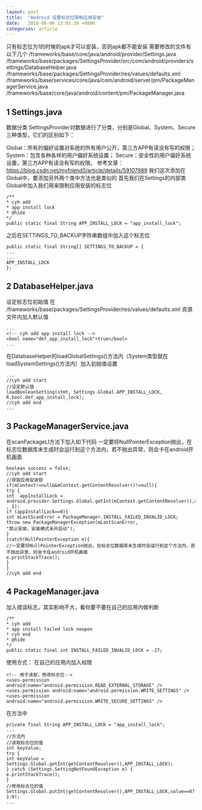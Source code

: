 ```yaml
---
layout: post
title:  "Android 设置标志位限制应用安装"
date:   2018-06-06 12:01:20 +0800
categories: article
---
```

只有标志位为1的时候的apk才可以安装，否则apk都不能安装
需要修改的文件有以下几个
/frameworks/base/core/java/android/provider/Settings.java
/frameworks/base/packages/SettingsProvider/src/com/android/providers/settings/DatabaseHelper.java
/frameworks/base/packages/SettingsProvider/res/values/defaults.xml
/frameworks/base/services/core/java/com/android/server/pm/PackageManagerService.java
/frameworks/base/core/java/android/content/pm/PackageManager.java

## 1 Settings.java
数据分类
SettingsProvider对数据进行了分类，分别是Global、System、Secure三种类型，它们的区别如下：

Global：所有的偏好设置对系统的所有用户公开，第三方APP有读没有写的权限；
System：包含各种各样的用户偏好系统设置；
Secure：安全性的用户偏好系统设置，第三方APP有读没有写的权限。
参考文章：https://blog.csdn.net/myfriend0/article/details/59107989
我们这次添加在Global中，要添加另外两个类中方法也是类似的
首先我们在Settings的内部类Global中加入我们用来限制应用安装的标志位
```  
/**
* cyh add 
* app install lock
* @hide
*/
public static final String APP_INSTALL_LOCK = "app_install_lock";
```
之后在SETTINGS_TO_BACKUP字符串数组中加入这个标志位
```
public static final String[] SETTINGS_TO_BACKUP = {
...
...
APP_INSTALL_LOCK
};

```
## 2 DatabaseHelper.java
设定标志位初始值
在
/frameworks/base/packages/SettingsProvider/res/values/defaults.xml
资源文件内加入默认值
```
...
<!-- cyh add app install lock -->
<bool name="def_app_install_lock">true</bool>
...
```
在DatabaseHelper的loadGlobalSettings()方法内（System类型就在loadSystemSettings()方法内）加入初始值设置
```
...
//cyh add start
//设定默认值
loadBooleanSetting(stmt, Settings.Global.APP_INSTALL_LOCK,
R.bool.def_app_install_lock);
//cyh add end 
...
```
## 3 PackageManagerService.java
在scanPackageLI方法下加入如下代码
一定要将NullPointerException抛出，在标志位数据库未生成时会运行到这个方法内，若不抛出异常，则会卡在android开机画面
```
boolean success = false;
//cyh add start
//获取应用安装锁
if(mContext!=null&&mContext.getContentResolver()!=null){
try {
int  appInstallLock = android.provider.Settings.Global.getInt(mContext.getContentResolver(),android.provider.Settings.Global.APP_INSTALL_LOCK , 1);
if (appInstallLock==0){
int mLastScanError = PackageManager.INSTALL_FAILED_INVALID_LOCK;
throw new PackageManagerException(mLastScanError,
"禁止安装，安装模式未开启动");
}
}catch(NullPointerException e){
//一定要将NullPointerException抛出，在标志位数据库未生成时会运行到这个方法内，若不抛出异常，则会卡在android开机画面
e.printStackTrace();
}
}
//cyh add end 
```
## 4 PackageManager.java 
加入错误标志，其实影响不大，看你要不要在自己的应用内做判断
```
/**
* cyh add
* app install failed lock noopen
* cyh end 
* @hide
*/
public static final int INSTALL_FAILED_INVALID_LOCK = -27;
```

使用方式：
在自己的应用内加入权限
```
<!-- 用于读取，修改标志位-->
<uses-permission android:name="android.permission.READ_EXTERNAL_STORAGE" />
<uses-permission android:name="android.permission.WRITE_SETTINGS" />
<uses-permission android:name="android.permission.WRITE_SECURE_SETTINGS" />
```
在方法中
```
private final String APP_INSTALL_LOCK = "app_install_lock";
...
//方法内
//读取标志位的值
int keyValue;
try {
int keyValue = Settings.Global.getInt(getContentResolver(),APP_INSTALL_LOCK);
} catch (Settings.SettingNotFoundException e) {
e.printStackTrace();
}
//修改标志位的值
Settings.Global.putInt(getContentResolver(),APP_INSTALL_LOCK,value==0? 
1:0);
...
```
